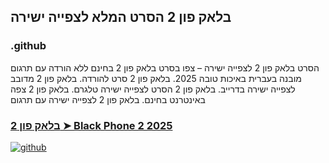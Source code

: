 ## בלאק פון 2 הסרט המלא לצפייה ישירה

### .github

הסרט בלאק פון 2 לצפייה ישירה – צפו בסרט בלאק פון 2 בחינם ללא הורדה עם תרגום מובנה בעברית באיכות טובה 2025. בלאק פון 2 סרט להורדה. בלאק פון 2 מדובב לצפייה ישירה בדרייב. בלאק פון 2 הסרט לצפייה ישירה טלגרם. בלאק פון 2 צפה באינטרנט בחינם. בלאק פון 2 לצפייה ישירה עם תרגום

### [בלאק פון 2 ➤ Black Phone 2 2025](https://watching4khdmovies.blogspot.com/2025/10/black-phone-2-he.html)

<a href="https://watching4khdmovies.blogspot.com/2025/10/black-phone-2-he.html" rel="nofollow"><img src="https://image.tmdb.org/t/p/w1280/ve9UIb3sEYGEXU6LjCZh1rsyTWr.jpg" alt="github" data-canonical-src="https://image.tmdb.org/t/p/w1280/ve9UIb3sEYGEXU6LjCZh1rsyTWr.jpg" style="max-width: 100%;"></a>
